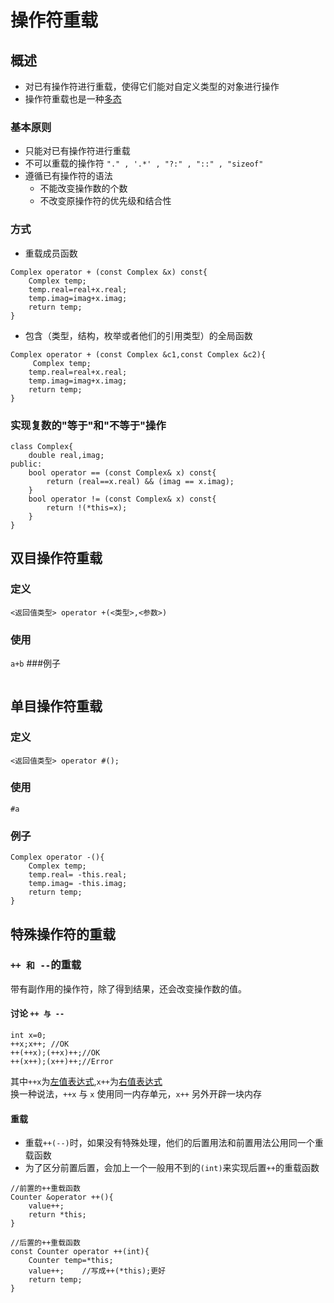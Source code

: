 # 操作符重载  
## 概述  
+ 对已有操作符进行重载，使得它们能对自定义类型的对象进行操作
+ 操作符重载也是一种[多态]()

### 基本原则
+ 只能对已有操作符进行重载
+ 不可以重载的操作符 `"." , '.*' , "?:" , "::" , "sizeof" `
+ 遵循已有操作符的语法
    * 不能改变操作数的个数
    * 不改变原操作符的优先级和结合性
### 方式
+ 重载成员函数
```
Complex operator + (const Complex &x) const{
    Complex temp;
    temp.real=real+x.real;
    temp.imag=imag+x.imag;
    return temp;
}
```
+ 包含（类型，结构，枚举或者他们的引用类型）的全局函数
```
Complex operator + (const Complex &c1,const Complex &c2){
     Complex temp;
    temp.real=real+x.real;
    temp.imag=imag+x.imag;
    return temp;
}
```

### 实现复数的"等于"和"不等于"操作
```
class Complex{
    double real,imag;
public:
    bool operator == (const Complex& x) const{
        return (real==x.real) && (imag == x.imag);
    }
    bool operator != (const Complex& x) const{
        return !(*this=x);
    }
}
```
## 双目操作符重载
### 定义
`<返回值类型> operator +(<类型>,<参数>)`
### 使用
`a+b`
###例子
```
```
## 单目操作符重载
### 定义
`<返回值类型> operator #();`
### 使用
`#a`
### 例子
```
Complex operator -(){
    Complex temp;
    temp.real= -this.real;
    temp.imag= -this.imag;
    return temp;
}
```

## 特殊操作符的重载
### `++ 和 --`的重载  
带有副作用的操作符，除了得到结果，还会改变操作数的值。  
#### 讨论 `++ 与 --` 
```
int x=0;
++x;x++; //OK
++(++x);(++x)++;//OK 
++(x++);(x++)++;//Error
```

其中`++x`为[左值表达式](),`x++`为[右值表达式]()  
换一种说法，`++x` 与 `x` 使用同一内存单元，`x++` 另外开辟一块内存  

#### 重载
+ 重载`++(--)`时，如果没有特殊处理，他们的后置用法和前置用法公用同一个重载函数  
+ 为了区分前置后置，会加上一个一般用不到的`(int)`来实现后置`++`的重载函数
```
//前置的++重载函数
Counter &operator ++(){
    value++;
    return *this;
}

//后置的++重载函数
const Counter operator ++(int){
    Counter temp=*this;
    value++;    //写成++(*this);更好
    return temp;
}
```
  


